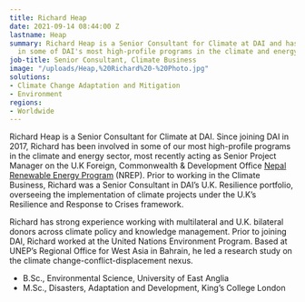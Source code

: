 ```yaml
---
title: Richard Heap
date: 2021-09-14 08:44:00 Z
lastname: Heap
summary: Richard Heap is a Senior Consultant for Climate at DAI and has been involved
  in some of DAI's most high-profile programs in the climate and energy sector.
job-title: Senior Consultant, Climate Business
image: "/uploads/Heap,%20Richard%20-%20Photo.jpg"
solutions:
- Climate Change Adaptation and Mitigation
- Environment
regions:
- Worldwide
---
```


Richard Heap is a Senior Consultant for Climate at DAI. Since joining DAI in 2017, Richard has been involved in some of our most high-profile programs in the climate and energy sector, most recently acting as Senior Project Manager on the U.K Foreign, Commonwealth & Development Office [Nepal Renewable Energy Program](https://www.dai.com/our-work/projects/nepal-renewable-energy-programme) (NREP). Prior to working in the Climate Business, Richard was a Senior Consultant in DAI’s U.K. Resilience portfolio, overseeing the implementation of climate projects under the U.K’s Resilience and Response to Crises framework.

Richard has strong experience working with multilateral and U.K. bilateral donors across climate policy and knowledge management. Prior to joining DAI, Richard worked at the United Nations Environment Program. Based at UNEP’s Regional Office for West Asia in Bahrain, he led a research study on the climate change-conflict-displacement nexus.

* B.Sc., Environmental Science, University of East Anglia
* M.Sc., Disasters, Adaptation and Development, King’s College London